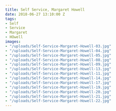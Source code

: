 ```yaml
---
title: Self Service, Margaret Howell
date: 2018-06-27 13:10:00 Z
tags:
- Self
- Service
- Margaret
- HOwell
images:
- "/uploads/Self-Service-Margaret-Howell-03.jpg"
- "/uploads/Self-Service-Margaret-Howell-04.jpg"
- "/uploads/Self-Service-Margaret-Howell-05.jpg"
- "/uploads/Self-Service-Margaret-Howell-08.jpg"
- "/uploads/Self-Service-Margaret-Howell-09.jpg"
- "/uploads/Self-Service-Margaret-Howell-13.jpg"
- "/uploads/Self-Service-Margaret-Howell-11.jpg"
- "/uploads/Self-Service-Margaret-Howell-14.jpg"
- "/uploads/Self-Service-Margaret-Howell-17.jpg"
- "/uploads/Self-Service-Margaret-Howell-19.jpg"
- "/uploads/Self-Service-Margaret-Howell-20.jpg"
- "/uploads/Self-Service-Margaret-Howell-21.jpg"
- "/uploads/Self-Service-Margaret-Howell-22.jpg"
---
```


